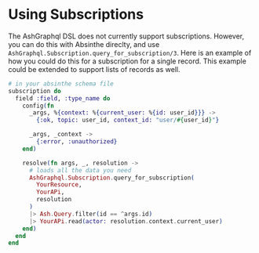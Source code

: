 # Using Subscriptions

The AshGraphql DSL does not currently support subscriptions. However, you can do this with Absinthe direclty, and use `AshGraphql.Subscription.query_for_subscription/3`. Here is an example of how you could do this for a subscription for a single record. This example could be extended to support lists of records as well.

```elixir
# in your absinthe schema file
subscription do
  field :field, :type_name do
    config(fn
      _args, %{context: %{current_user: %{id: user_id}}} ->
        {:ok, topic: user_id, context_id: "user/#{user_id}"}

      _args, _context ->
        {:error, :unauthorized}
    end)

    resolve(fn args, _, resolution ->
      # loads all the data you need
      AshGraphql.Subscription.query_for_subscription(
        YourResource,
        YourAPi,
        resolution
      )
      |> Ash.Query.filter(id == ^args.id)
      |> YourAPi.read(actor: resolution.context.current_user)
    end)
  end
end
```
